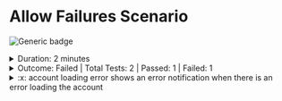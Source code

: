 # Allow Failures Scenario

![Generic badge](https://img.shields.io/badge/1/2-FAILED-red.svg)
<details>
  <summary>Duration: 2 minutes</summary>
  <table>
    <tr>
      <th>Start:</th>
      <td><code>2024-02-27 20:42:36.471 UTC</code></td>
    </tr>
    <tr>
      <th>Finish:</th>
      <td><code>2024-02-27 20:44:46.487 UTC</code></td>
    </tr>
  </table>
</details>
<details>
  <summary>Outcome: Failed | Total Tests: 2 | Passed: 1 | Failed: 1</summary>
  <table>
    <tr>
      <th>Total Test Suites:</th>
      <td>1</td>
    </tr>
    <tr>
      <th>Total Tests:</th>
      <td>2</td>
    </tr>
    <tr>
      <th>Total Tests Registered:</th>
      <td>2</td>
    </tr>
    <tr>
      <th>Failed Tests:</th>
      <td>1</td>
    </tr>
    <tr>
      <th>Passed Tests:</th>
      <td>1</td>
    </tr>
    <tr>
      <th>Passed Percentage:</th>
      <td>50%</td>
    </tr>
  </table>
</details>
<details>
  <summary>:x: account loading error shows an error notification when there is an error loading the account</summary>
  <table>
    <tr>
      <th>Suite:</th>
      <td><code>undefined</code></td>
    </tr>
    <tr>
      <th>Title:</th>
      <td><code>shows an error notification when there is an error loading the account</code></td>
    </tr>
    <tr>
      <th>State:</th>
      <td><code>failed</code></td>
    </tr>
    <tr>
      <th>Duration:</th>
      <td><code>6907</code></td>
    </tr>
    <tr>
      <th>Status:</th>
      <td><code>undefined</code></td>
    </tr>
    <tr>
      <th>Speed:</th>
      <td><code>N/A</code></td>
    </tr>
    <tr>
      <th>Code:</th>
      <td><code>cy.intercept('/home/api/account**', {
  statusCode: 500,
  body: ''
}).as('getaccount');
cy.visit('/homez/', {
  timeout: 120000
});
cy.wait('@getHouzehold', {
  timeout: 120000
});
cy.findByText('An error occurred', {
  timeout: 120000
}).should('be.visible');
cy.findByText(/We're sorry, one of our systems/).should('be.visible');</code></td>
    </tr>
    <tr>
      <th>Failure Messages:</th>
      <td><pre>CypressError: `cy.wait()` could not find a registered alias for: `@getHouzehold`.
Available aliases are: `getaccount, getCart`.
    at $Cy.aliasNotFoundFor (https://app.dev.viabenefits.com/__cypress/runner/cypress_runner.js:154884:74)
    at $Cy.getAlias (https://app.dev.viabenefits.com/__cypress/runner/cypress_runner.js:154818:12)
    at waitForXhr (https://app.dev.viabenefits.com/__cypress/runner/cypress_runner.js:167461:23)
    at https://app.dev.viabenefits.com/__cypress/runner/cypress_runner.js:167592:14
    at tryCatcher (https://app.dev.viabenefits.com/__cypress/runner/cypress_runner.js:13022:23)
    at MappingPromiseArray._promiseFulfilled (https://app.dev.viabenefits.com/__cypress/runner/cypress_runner.js:10142:38)
    at MappingPromiseArray.PromiseArray._iterate (https://app.dev.viabenefits.com/__cypress/runner/cypress_runner.js:11344:31)
    at MappingPromiseArray.init (https://app.dev.viabenefits.com/__cypress/runner/cypress_runner.js:11308:10)
    at MappingPromiseArray._asyncInit (https://app.dev.viabenefits.com/__cypress/runner/cypress_runner.js:10111:10)
    at _drainQueueStep (https://app.dev.viabenefits.com/__cypress/runner/cypress_runner.js:7733:12)
    at _drainQueue (https://app.dev.viabenefits.com/__cypress/runner/cypress_runner.js:7722:9)
    at Async.../../node_modules/bluebird/js/release/async.js.Async._drainQueues (https://app.dev.viabenefits.com/__cypress/runner/cypress_runner.js:7738:5)
    at Async.drainQueues (https://app.dev.viabenefits.com/__cypress/runner/cypress_runner.js:7608:14)
From Your Spec Code:
    at Context.eval (https://app.dev.viabenefits.com/__cypress/tests?p=cypress/integration/frontend-only/accountLoadingError.js:112:8)</pre></td>
    </tr>
  </table>
</details>

